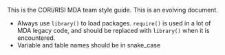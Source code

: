 This is the CORI/RISI MDA team style guide. This is an evolving document.

- Always use `library()` to load packages. `require()` is used in a lot of MDA legacy code, and should be replaced with `library()` when it is encountered.
- Variable and table names should be in snake_case


